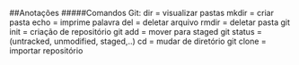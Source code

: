 ##Anotações 
#####Comandos Git:
dir = visualizar pastas
mkdir = criar pasta
echo = imprime palavra
del = deletar arquivo
rmdir = deletar pasta
git init = criação de repositório
git add = mover para staged
git status = (untracked, unmodified, staged,..)
cd = mudar de diretório
git clone = importar repositório